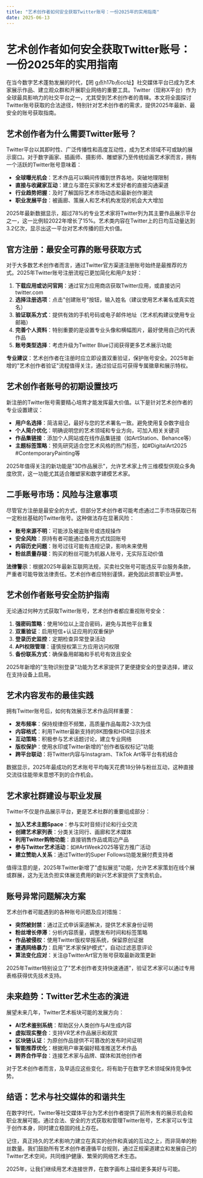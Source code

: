 ```yaml
---
title: "艺术创作者如何安全获取Twitter账号：一份2025年的实用指南"
date: 2025-06-13
---
```

# 艺术创作者如何安全获取Twitter账号：一份2025年的实用指南

在当今数字艺术蓬勃发展的时代，【罔 g点h17b点cc址】社交媒体平台已成为艺术家展示作品、建立观众群和开展职业网络的重要工具。Twitter（现称X平台）作为全球最具影响力的社交平台之一，尤其受到艺术创作者的青睐。本文将全面探讨Twitter账号获取的合法途径，特别针对艺术创作者的需求，提供2025年最新、最安全的账号获取指南。

## 艺术创作者为什么需要Twitter账号？

Twitter平台以其即时性、广泛传播性和高度互动性，成为艺术领域不可或缺的展示窗口。对于数字画家、插画师、摄影师、雕塑家乃至传统绘画艺术家而言，拥有一个活跃的Twitter账号意味着：

- **全球曝光机会**：艺术作品可以瞬间传播到世界各地，突破地理限制
- **直接与收藏家互动**：建立与潜在买家和艺术爱好者的直接沟通渠道
- **行业趋势把握**：及时了解国际艺术市场动态和最新创作潮流
- **职业发展平台**：被画廊、策展人和艺术机构发现的机会大大增加

2025年最新数据显示，超过78%的专业艺术家将Twitter列为其主要作品展示平台之一，这一比例较2022年增长了15%。艺术类内容在Twitter上的日均互动量达到3.2亿次，显示出这一平台对艺术传播的巨大价值。

## 官方注册：最安全可靠的账号获取方式

对于大多数艺术创作者而言，通过Twitter官方渠道注册账号始终是最推荐的方式。2025年Twitter账号注册流程已更加简化和用户友好：

1. **下载应用或访问官网**：通过官方应用商店获取Twitter应用，或直接访问twitter.com
2. **选择注册选项**：点击"创建账号"按钮，输入姓名（建议使用艺术署名或真实姓名）
3. **验证联系方式**：提供有效的手机号码或电子邮件地址（艺术机构建议使用专业邮箱）
4. **完善个人资料**：特别重要的是设置专业头像和横幅图片，最好使用自己的代表作品
5. **账号类型选择**：考虑升级为Twitter Blue订阅获得更多艺术展示功能

**专业建议**：艺术创作者在注册时应立即设置双重验证，保护账号安全。2025年新增的"艺术创作者验证"流程值得关注，通过验证后可获得专属徽章和展示特权。

## 艺术创作者账号的初期设置技巧

新注册的Twitter账号需要精心培育才能发挥最大价值。以下是针对艺术创作者的专业设置建议：

- **用户名选择**：简洁易记，最好与您的艺术署名一致。避免使用复杂数字组合
- **个人简介优化**：明确说明您的艺术领域和专业方向，可加入相关关键词
- **作品集链接**：添加个人网站或在线作品集链接（如ArtStation、Behance等）
- **主题标签策略**：预先研究适合您艺术风格的热门标签，如#DigitalArt2025 #ContemporaryPainting等

2025年值得关注的新功能是"3D作品展示"，允许艺术家上传三维模型供观众多角度欣赏，这一功能尤其适合雕塑家和数字建模艺术家。

## 二手账号市场：风险与注意事项

尽管官方注册是最安全的方式，但部分艺术创作者可能考虑通过二手市场获取已有一定粉丝基础的Twitter账号。这种做法存在显著风险：

- **账号来源不明**：可能涉及被盗账号或违规操作
- **安全风险**：原持有者可能通过备用方式找回账号
- **内容历史问题**：账号过往可能有违规记录，影响未来使用
- **粉丝质量存疑**：购买的粉丝可能为机器人账号，无实际互动价值

**法律警示**：根据2025年最新互联网法规，买卖社交账号可能违反平台服务条款，严重者可能导致法律责任。艺术创作者应特别谨慎，避免因此损害职业声誉。

## 艺术创作者账号安全防护指南

无论通过何种方式获取Twitter账号，艺术创作者都应重视账号安全：

1. **强密码策略**：使用16位以上混合密码，避免与其他平台重复
2. **双重验证**：启用短信+认证应用的双重保护
3. **登录历史监控**：定期检查异常登录活动
4. **API权限管理**：谨慎授权第三方应用访问权限
5. **备份联系方式**：确保备用邮箱和手机号有效且安全

2025年新增的"生物识别登录"功能为艺术家提供了更便捷安全的登录选择，建议在支持设备上启用。

## 艺术内容发布的最佳实践

拥有Twitter账号后，如何有效展示艺术作品同样重要：

- **发布频率**：保持规律但不频繁，高质量作品每周2-3次为佳
- **内容格式**：利用Twitter最新支持的8K图像和HDR显示技术
- **互动策略**：积极参与艺术话题讨论，建立专业网络
- **版权保护**：使用水印或Twitter新增的"创作者版权标记"功能
- **跨平台联动**：将Twitter内容与Instagram、TikTok Art等平台有机结合

数据显示，2025年最成功的艺术账号平均每天花费18分钟与粉丝互动，这种直接交流往往能带来意想不到的合作机会。

## 艺术家社群建设与职业发展

Twitter不仅是作品展示平台，更是艺术社群的重要组成部分：

- **加入艺术主题Space**：参与实时音频讨论和行业交流
- **创建艺术家列表**：分类关注同行、画廊和艺术媒体
- **利用Twitter购物功能**：直接销售作品或周边产品
- **参与Twitter艺术活动**：如#ArtWeek2025等官方推广活动
- **建立赞助人关系**：通过Twitter的Super Follows功能发展付费支持者

值得注意的是，2025年Twitter新增了"虚拟展览"功能，允许艺术家策划在线个展或群展，这为无法负担实体展览费用的新兴艺术家提供了宝贵机会。

## 账号异常问题解决方案

艺术创作者可能遇到的各种账号问题及应对措施：

- **突然被封禁**：通过正式申诉渠道解决，提供艺术家身份证明
- **粉丝增长停滞**：分析内容质量，调整发布时间和标签策略
- **作品被侵权**：使用Twitter版权举报系统，保留原创证据
- **遭遇网络暴力**：启用"艺术家保护模式"，自动过滤恶意评论
- **算法变化应对**：关注@TwitterArt官方账号获取最新政策更新

2025年Twitter特别设立了"艺术创作者支持快速通道"，验证艺术家可以通过专用表格获得优先技术支持。

## 未来趋势：Twitter艺术生态的演进

展望未来几年，Twitter艺术板块可能的发展方向：

- **AI艺术鉴别系统**：帮助区分人类创作与AI生成内容
- **虚拟现实整合**：支持VR艺术作品展示和观赏
- **区块链认证**：为原创作品提供不可篡改的发布时间证明
- **智能推荐优化**：根据用户审美偏好精准推送艺术作品
- **跨界合作平台**：连接艺术家与品牌、媒体和其他创作者

对于艺术创作者而言，及早适应这些变化，将有助于在数字艺术领域保持竞争优势。

## 结语：艺术与社交媒体的和谐共生

在数字时代，Twitter等社交媒体平台为艺术创作者提供了前所未有的展示机会和职业发展可能。通过合法、安全的方式获取和管理Twitter账号，艺术家可以专注于创作本身，同时建立稳固的线上存在。

记住，真正持久的艺术影响力建立在真实的创作和真诚的互动之上，而非简单的粉丝数量。我们鼓励所有艺术创作者遵循平台规则，通过正规渠道建立和发展自己的Twitter艺术空间，共同维护健康、繁荣的网络艺术生态。

2025年，让我们继续用艺术连接世界，在数字画布上描绘更多美好与可能。
